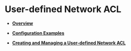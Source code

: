 # User-defined Network ACL<a name="EN-US_TOPIC_0161707217"></a>

-   **[Overview](user-defined-network-acl-overview.md)**  

-   **[Configuration Examples](configuration-examples.md)**  

-   **[Creating and Managing a User-defined Network ACL](creating-and-managing-a-user-defined-network-acl.md)**  


